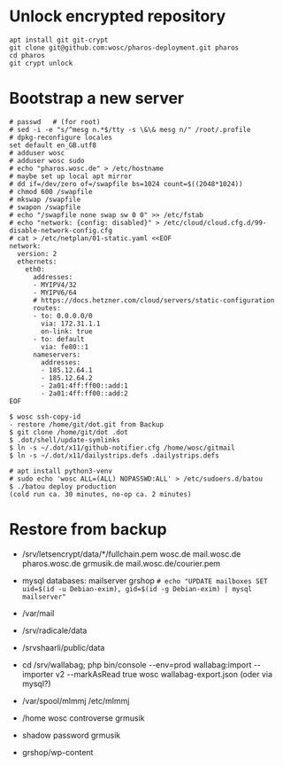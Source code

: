 # Unlock encrypted repository

```
apt install git git-crypt
git clone git@github.com:wosc/pharos-deployment.git pharos
cd pharos
git crypt unlock
```

# Bootstrap a new server

```
# passwd   # (for root)
# sed -i -e "s/^mesg n.*$/tty -s \&\& mesg n/" /root/.profile
# dpkg-reconfigure locales
set default en_GB.utf8
# adduser wosc
# adduser wosc sudo
# echo "pharos.wosc.de" > /etc/hostname
# maybe set up local apt mirror
# dd if=/dev/zero of=/swapfile bs=1024 count=$((2048*1024))
# chmod 600 /swapfile
# mkswap /swapfile
# swapon /swapfile
# echo "/swapfile none swap sw 0 0" >> /etc/fstab
# echo "network: {config: disabled}" > /etc/cloud/cloud.cfg.d/99-disable-network-config.cfg
# cat > /etc/netplan/01-static.yaml <<EOF
network:
  version: 2
  ethernets:
    eth0:
      addresses:
      - MYIPV4/32
      - MYIPV6/64
      # https://docs.hetzner.com/cloud/servers/static-configuration
      routes:
      - to: 0.0.0.0/0
        via: 172.31.1.1
        on-link: true
      - to: default
        via: fe80::1
      nameservers:
        addresses:
        - 185.12.64.1
        - 185.12.64.2
        - 2a01:4ff:ff00::add:1
        - 2a01:4ff:ff00::add:2
EOF

$ wosc ssh-copy-id
- restore /home/git/dot.git from Backup
$ git clone /home/git/dot .dot
$ .dot/shell/update-symlinks
$ ln -s ~/.dot/x11/github-notifier.cfg /home/wosc/gitmail
$ ln -s ~/.dot/x11/dailystrips.defs .dailystrips.defs

# apt install python3-venv
# sudo echo 'wosc ALL=(ALL) NOPASSWD:ALL' > /etc/sudoers.d/batou
$ ./batou deploy production
(cold run ca. 30 minutes, no-op ca. 2 minutes)
```

# Restore from backup

- /srv/letsencrypt/data/*/fullchain.pem
  wosc.de mail.wosc.de pharos.wosc.de grmusik.de
  mail.wosc.de/courier.pem
- mysql databases:
  mailserver
  grshop
  `# echo "UPDATE mailboxes SET uid=$(id -u Debian-exim), gid=$(id -g Debian-exim) | mysql mailserver"`
- /var/mail

- /srv/radicale/data
- /srvshaarli/public/data
- cd /srv/wallabag; php bin/console --env=prod wallabag:import --importer v2 --markAsRead true wosc wallabag-export.json (oder via mysql?)
- /var/spool/mlmmj
  /etc/mlmmj

- /home
  wosc controverse grmusik
- shadow password grmusik
- grshop/wp-content
